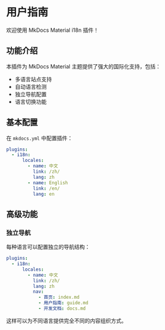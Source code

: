 # 用户指南

欢迎使用 MkDocs Material i18n 插件！

## 功能介绍

本插件为 MkDocs Material 主题提供了强大的国际化支持，包括：

- 多语言站点支持
- 自动语言检测
- 独立导航配置
- 语言切换功能

## 基本配置

在 `mkdocs.yml` 中配置插件：

```yaml
plugins:
  - i18n:
      locales:
        - name: 中文
          link: /zh/
          lang: zh
        - name: English
          link: /en/
          lang: en
```

## 高级功能

### 独立导航

每种语言可以配置独立的导航结构：

```yaml
plugins:
  - i18n:
      locales:
        - name: 中文
          link: /zh/
          lang: zh
          nav:
            - 首页: index.md
            - 用户指南: guide.md
            - 开发文档: docs.md
```

这样可以为不同语言提供完全不同的内容组织方式。
